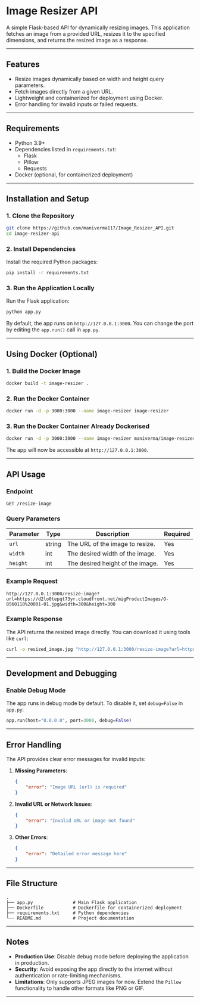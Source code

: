# Image Resizer API

A simple Flask-based API for dynamically resizing images. This application fetches an image from a provided URL, resizes it to the specified dimensions, and returns the resized image as a response.

---

## Features
- Resize images dynamically based on width and height query parameters.
- Fetch images directly from a given URL.
- Lightweight and containerized for deployment using Docker.
- Error handling for invalid inputs or failed requests.

---

## Requirements
- Python 3.9+
- Dependencies listed in `requirements.txt`:
  - Flask
  - Pillow
  - Requests
- Docker (optional, for containerized deployment)

---

## Installation and Setup

### 1. Clone the Repository
```bash
git clone https://github.com/maniverma117/Image_Resizer_API.git
cd image-resizer-api
```

### 2. Install Dependencies
Install the required Python packages:
```bash
pip install -r requirements.txt
```

### 3. Run the Application Locally
Run the Flask application:
```bash
python app.py
```
By default, the app runs on `http://127.0.0.1:3000`. You can change the port by editing the `app.run()` call in `app.py`.

---

## Using Docker (Optional)

### 1. Build the Docker Image
```bash
docker build -t image-resizer .
```

### 2. Run the Docker Container
```bash
docker run -d -p 3000:3000 --name image-resizer image-resizer
```

### 3. Run the Docker Container Already Dockerised 
```bash
docker run -d -p 3000:3000 --name image-resizer maniverma/image-resizer:latest
```
The app will now be accessible at `http://127.0.0.1:3000`.

---

## API Usage

### Endpoint
`GET /resize-image`

### Query Parameters
| Parameter  | Type   | Description                         | Required |
|------------|--------|-------------------------------------|----------|
| `url`      | string | The URL of the image to resize.     | Yes      |
| `width`    | int    | The desired width of the image.     | Yes      |
| `height`   | int    | The desired height of the image.    | Yes      |

### Example Request
```plaintext
http://127.0.0.1:3000/resize-image?url=https://d2lo0tepqt73yr.cloudfront.net/migProductImages/O-8560118%20001-01.jpg&width=300&height=300
```

### Example Response
The API returns the resized image directly. You can download it using tools like `curl`:
```bash
curl -o resized_image.jpg "http://127.0.0.1:3000/resize-image?url=https://d2lo0tepqt73yr.cloudfront.net/migProductImages/O-8560118%20001-01.jpg&width=300&height=300"
```

---

## Development and Debugging

### Enable Debug Mode
The app runs in debug mode by default. To disable it, set `debug=False` in `app.py`:
```python
app.run(host="0.0.0.0", port=3000, debug=False)
```

---

## Error Handling
The API provides clear error messages for invalid inputs:
1. **Missing Parameters**:
   ```json
   {
       "error": "Image URL (url) is required"
   }
   ```

2. **Invalid URL or Network Issues**:
   ```json
   {
       "error": "Invalid URL or image not found"
   }
   ```

3. **Other Errors**:
   ```json
   {
       "error": "Detailed error message here"
   }
   ```

---

## File Structure
```plaintext
.
├── app.py               # Main Flask application
├── Dockerfile           # Dockerfile for containerized deployment
├── requirements.txt     # Python dependencies
└── README.md            # Project documentation
```

---

## Notes
- **Production Use**: Disable debug mode before deploying the application in production.
- **Security**: Avoid exposing the app directly to the internet without authentication or rate-limiting mechanisms.
- **Limitations**: Only supports JPEG images for now. Extend the `Pillow` functionality to handle other formats like PNG or GIF.

---
